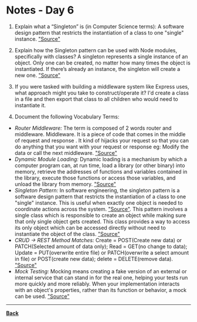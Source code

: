 # Notes - Day 6

1. Explain what a “Singleton” is (in Computer Science terms): A software design pattern that restricts the instantiation of a class to one "single" instance. <a href = "https://en.wikipedia.org/wiki/Singleton_pattern">"Source"</a>

2. Explain how the Singleton pattern can be used with Node modules, specifically with classes? A singleton represents a single instance of an object. Only one can be created, no matter how many times the object is instantiated. If there’s already an instance, the singleton will create a new one. <a href = "https://medium.com/@maheshkumawat_83392/node-js-design-patterns-singleton-pattern-series-1-1e0ab71e3edf">"Source"</a>

3. If you were tasked with building a middleware system like Express uses, what approach might you take to construct/operate it? I'd create a class in a file and then export that class to all children who would need to instantiate it.

4. Document the following Vocabulary Terms:

- *Router Middleware:* The term is composed of 2 words router and middleware. Middleware. It is a piece of code that comes in the middle of request and response . It kind of hijacks your request so that you can do anything that you want with your request or response eg: Modify the data or call the next middleware. <a href = "https://stackoverflow.com/questions/63106648/what-is-router-middleware-in-express">"Source"</a>
- *Dynamic Module Loading:* Dynamic loading is a mechanism by which a computer program can, at run time, load a library (or other binary) into memory, retrieve the addresses of functions and variables contained in the library, execute those functions or access those variables, and unload the library from memory. <a href = "https://en.wikipedia.org/wiki/Dynamic_loading">"Source"</a>
- *Singleton Pattern:* In software engineering, the singleton pattern is a software design pattern that restricts the instantiation of a class to one "single" instance. This is useful when exactly one object is needed to coordinate actions across the system. <a href = "https://en.wikipedia.org/wiki/Singleton_pattern">"Source"</a>. This pattern involves a single class which is responsible to create an object while making sure that only single object gets created. This class provides a way to access its only object which can be accessed directly without need to instantiate the object of the class. <a href = "https://www.tutorialspoint.com/design_pattern/singleton_pattern.htm">"Source"</a>
- *CRUD -> REST Method Matches:* Create = POST(Create new data) or PATCH(Selected amount of data only); Read = GET(no change to data); Update = PUT(overwrite entire file) or PATCH(overwrite a select amount in file) or POST(create new data); delete = DELETE(remove data). <a href = "https://medium.com/@ritika.atal.work/crud-mapping-to-http-verbs-354a3c0009f5">"Source"</a>
- *Mock Testing:* Mocking means creating a fake version of an external or internal service that can stand in for the real one, helping your tests run more quickly and more reliably. When your implementation interacts with an object's properties, rather than its function or behavior, a mock can be used. <a href = "https://circleci.com/blog/how-to-test-software-part-i-mocking-stubbing-and-contract-testing/#:~:text=What%20is%20mock%20testing%3F,a%20mock%20can%20be%20used.">"Source"</a>

---
<a href = "https://github.com/scottie-l/reading-notes/tree/main/reading-notes-401">**Back**</a>
